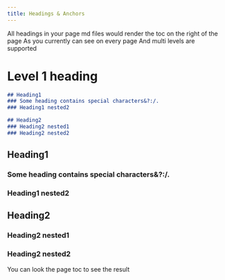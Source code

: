 ```yaml
---
title: Headings & Anchors
---
```


All headings in your page md files would render the toc on the right of the page
As you currently can see on every page
And multi levels are supported

# Level 1 heading

```md
## Heading1
### Some heading contains special characters&?:/.
### Heading1 nested2

## Heading2
### Heading2 nested1
### Heading2 nested2
```

## Heading1
### Some heading contains special characters&?:/.
### Heading1 nested2

## Heading2
### Heading2 nested1
### Heading2 nested2

You can look the page toc to see the result

